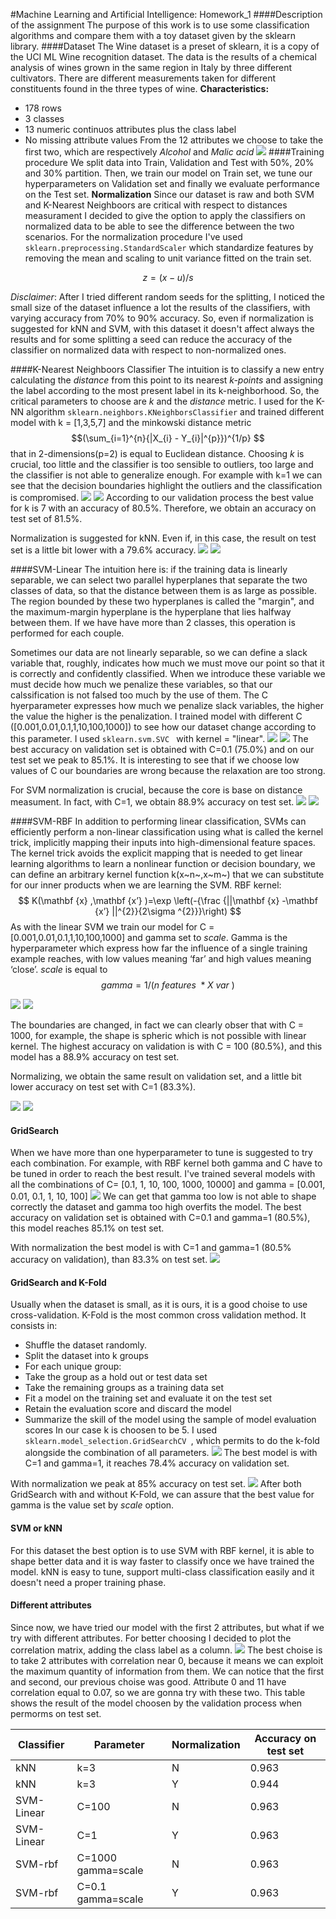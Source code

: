 #Machine Learning and Artificial Intelligence: Homework_1
####Description of the assignment
The purpose of this work is to use some classification algorithms and compare them with a toy dataset given by the sklearn library. 
####Dataset
The Wine dataset is a preset of sklearn, it is a copy  of the UCI ML Wine recognition dataset.
The data is the results of a chemical analysis of wines grown in the same region in Italy by three different cultivators. There are different measurements taken for different constituents found in the three types of wine.
**Characteristics:**
-  178 rows
-  3 classes
- 13 numeric continuos attributes plus the class label
-  No missing attribute values
From the 12 attributes we choose to take the first two, which are respectively *Alcohol* and *Malic acid* 
![ ](DataSet.png )
####Training procedure
We split data into Train, Validation and Test with  50%, 20% and 30% partition. 
Then, we train our model on Train set, we tune our hyperparameters on Validation set and finally we evaluate performance on the Test set. 
**Normalization**
Since our dataset is raw and both SVM and K-Nearest Neighboors are critical with respect to distances measurament I decided to give the option to apply the classifiers on normalized data to be able to see the difference between the two scenarios.
For the normalization procedure I've used  `sklearn.preprocessing.StandardScaler` which standardize features by removing the mean and scaling to unit variance fitted on the train set.

$$ z =  (x-u)/s $$

*Disclaimer*: After I tried different random seeds for the splitting, I noticed the small size of the dataset influence a lot the results of the classifiers, with varying accuracy from 70% to 90% accuracy.
So, even if normalization is suggested for kNN and SVM, with this dataset it doesn't affect always the results and for some splitting a seed can reduce the accuracy of the classifier on normalized data with respect to non-normalized ones.   

####K-Nearest Neighboors Classifier
The intuition is to classify a new entry calculating the *distance* from this point to its nearest   *k-points* and assigning the label according to the most present label in its k-neighborhood.
So, the critical parameters to choose are *k* and the *distance* metric.
I used for the K-NN algorithm `sklearn.neighbors.KNeighborsClassifier` and trained different model with k = [1,3,5,7] and the minkowski distance metric $$(\sum_{i=1}^{n}{|X_{i} - Y_{i}|^{p}})^{1/p} $$ that in 2-dimensions(p=2) is equal to Euclidean distance.
Choosing *k* is crucial, too little and the classifier is too sensible to outliers, too large and the classifier is not able to generalize enough.
For example with k=1 we can see that the decision boundaries highlight the outliers and the classification is compromised.
![ ](knn.png )
![ ](knn_acc.png )
According to our validation process the best value for k is 7 with an accuracy of 80.5%. 
Therefore, we obtain an accuracy on test set of 81.5%.

Normalization is suggested for kNN. Even if, in this case, the result on test set is a little bit lower with a 79.6% accuracy.
![ ](knn_norm.png )
![ ](knn_norm_acc.png )

####SVM-Linear
The intuition here is: if the training data is linearly separable, we can select two parallel hyperplanes that separate the two classes of data, so that the distance between them is as large as possible. The region bounded by these two hyperplanes is called the "margin", and the maximum-margin hyperplane is the hyperplane that lies halfway between them. If we have have more than 2 classes, this operation is performed for each couple. 

Sometimes our data are not linearly separable, so we can define a slack variable that, roughly, indicates how much we must move our point so that it is correctly and confidently classified. When we introduce these variable we must decide how much we penalize these variables, so that our calssification is not falsed too much by the use of them.
The C hyerparameter expresses how much we penalize slack variables, the higher the value the higher is the penalization.
I trained model with different C ([0.001,0.01,0.1,1,10,100,1000]) to see how our dataset change according to this parameter.
I used   `sklearn.svm.SVC ` with kernel = "linear". 
![ ](svmlinear.png )
![ ](svmlinear_acc.png )
The best accuracy on validation set is obtained with C=0.1 (75.0%) and on our test set we peak to 85.1%. 
It is interesting to see that if we choose low values of C our boundaries are wrong because the relaxation are too strong.

For SVM normalization is crucial, because the core is base on distance measument. 
In fact, with C=1, we obtain 88.9% accuracy on test set. 
![ ](svmlinear_norm.png )
![ ](svmlinear_norm_acc.png )

####SVM-RBF
In addition to performing linear classification, SVMs can efficiently perform a non-linear classification using what is called the kernel trick, implicitly mapping their inputs into high-dimensional feature spaces.
The kernel trick avoids the explicit mapping that is needed to get linear learning algorithms to learn a nonlinear function or decision boundary, we can define an arbitrary kernel function k(x~n~,x~m~) that we can substitute for our inner products when we are learning the SVM.
RBF kernel: $$ K(\mathbf {x} ,\mathbf {x’} )=\exp \left(-{\frac {||\mathbf {x} -\mathbf {x’} ||^{2}}{2\sigma ^{2}}}\right) $$
As with the linear SVM we train our model for C = [0.001,0.01,0.1,1,10,100,1000] and gamma set to *scale*.
Gamma is the hyperparameter which express how far the influence of a single training example reaches, with low values meaning ‘far’ and high values meaning ‘close’.
*scale* is equal to $$ gamma = 1 / (n~features~ * X~var~) $$

![ ](svmrbf.png )
![ ](svmrbf_acc.png )

The boundaries are changed, in fact we can clearly obser that with C = 1000, for example, the shape is spheric which is not possible with linear kernel.
The highest accuracy on validation is with C = 100 (80.5%), and this model has a 88.9% accuracy on test set. 

Normalizing, we obtain the same result on validation set, and a little bit lower accuracy on test set with C=1 (83.3%).

![ ](svmrbf_norm.png )
![ ](svmrbf_norm_acc.png )

#### GridSearch
When we have more than one hyperparameter to tune is suggested to try each combination.
For example, with RBF kernel both gamma and C have to be tuned in order to reach the best result.
I've trained several models with all the combinations of  C= [0.1, 1, 10, 100, 1000, 10000] and gamma = [0.001, 0.01, 0.1, 1, 10, 100]
![ ](gridmanual_acc.png )
We can get that gamma too low is not able to shape correctly the dataset and gamma too high overfits the model. The best accuracy on validation set is obtained with C=0.1 and gamma=1 (80.5%), this model reaches 85.1% on test set.

With normalization the best model is with C=1 and gamma=1 (80.5% accuracy on validation), than 83.3% on test set.
![ ](gridmanual_norm_acc.png )


#### GridSearch and K-Fold
Usually when the dataset is small, as it is ours, it is a good choise to use cross-validation.  K-Fold is the most common cross validation method. 
It consists in:
- Shuffle the dataset randomly.
- Split the dataset into k groups
- For each unique group:
- Take the group as a hold out or test data set
- Take the remaining groups as a training data set
- Fit a model on the training set and evaluate it on the test set
- Retain the evaluation score and discard the model
- Summarize the skill of the model using the sample of model evaluation scores
In our case k is choosen to be 5. 
I used  `sklearn.model_selection.GridSearchCV `, which permits to do the k-fold alongside the combination of all parameters.
![ ](k_fold_acc.png )
The best model is with C=1 and gamma=1, it reaches 78.4% accuracy on validation set.

With normalization we peak at 85% accuracy on test set.
![ ](k_fold_norm_acc.png )
After both GridSearch with and without K-Fold, we can assure that the best value for gamma is the value set by *scale* option.

#### SVM or kNN
For this dataset the best option is to use SVM with RBF kernel, it is able to shape better data and it is way faster to classify once we have trained the model. kNN is easy to tune, support multi-class classification easily and it doesn't need a proper training phase.

#### Different attributes
 Since now, we have tried our model with the first 2 attributes, but what if we try with different attributes.
For better choosing I decided to plot the correlation matrix, adding the class label as a column.
![ ](corr_matrix.png)
The best choise is to take 2 attributes with correlation near 0, because it means we can exploit the maximum quantity of information from them. We can notice that the first and second, our previous choise was good. Attribute 0 and 11 have correlation equal to 0.07, so we are gonna try with these two.
This table shows the result of the model choosen by the validation process when permorms on test set.

| Classifier  | Parameter | Normalization| Accuracy on test set  | 
|---|---|----|---|
|  kNN | k=3|  N | 0.963  |  
| kNN | k=3  |  Y |  0.944|
|  SVM-Linear | C=100| N  | 0.963  |
|  SVM-Linear | C=1 |  Y |  0.963 |
|  SVM-rbf | C=1000 gamma=scale|  N | 0.963  |
|  SVM-rbf | C=0.1 gamma=scale |  Y | 0.963 |














































 

